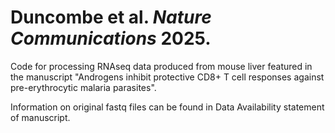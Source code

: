 # Duncombe et al. _Nature Communications_ 2025.
Code for processing RNAseq data produced from mouse liver featured in the manuscript "Androgens inhibit protective CD8+ T cell responses against pre-erythrocytic malaria parasites".

Information on original fastq files can be found in Data Availability statement of manuscript. 

